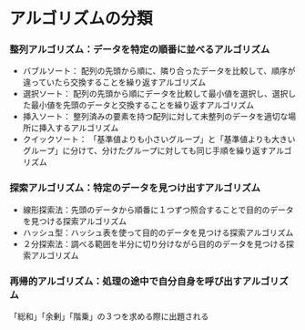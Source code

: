 # アルゴリズムの分類
### 整列アルゴリズム：データを特定の順番に並べるアルゴリズム
- バブルソート：
  配列の先頭から順に、隣り合ったデータを比較して、順序が違っていたら交換することを繰り返すアルゴリズム
- 選択ソート：
  配列の先頭から順にデータを比較して最小値を選択し、選択した最小値を先頭のデータと交換することを繰り返すアルゴリズム
- 挿入ソート：
  整列済みの要素を持つ配列に対して未整列のデータを適切な場所に挿入するアルゴリズム
- クイックソート：
  「基準値よりも小さいグループ」と「基準値よりも大きいグループ」に分けて、分けたグループに対しても同じ手順を繰り返すアルゴリズム

### 探索アルゴリズム：特定のデータを見つけ出すアルゴリズム
- 線形探索法：先頭のデータから順番に１つずつ照合することで目的のデータを見つける探索アルゴリズム
- ハッシュ型：ハッシュ表を使って目的のデータを見つける探索アルゴリズム
- ２分探索法：調べる範囲を半分に切り分けながら目的のデータを見つける探索アルゴリズム

### 再帰的アルゴリズム：処理の途中で自分自身を呼び出すアルゴリズム
「総和」「余剰」「階乗」の３つを求める際に出題される





